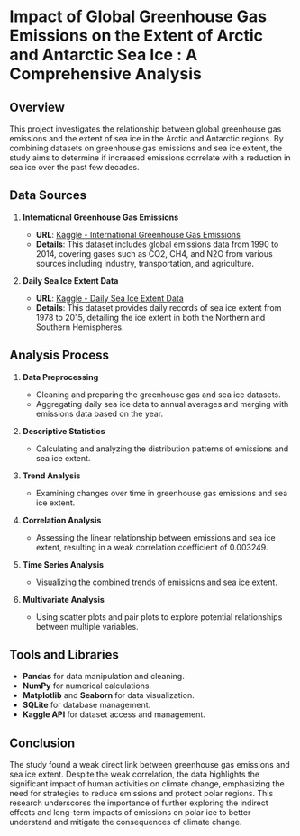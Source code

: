 # Impact of Global Greenhouse Gas Emissions on the Extent of Arctic and Antarctic Sea Ice : A Comprehensive Analysis

## Overview

This project investigates the relationship between global greenhouse gas emissions and the extent of sea ice in the Arctic and Antarctic regions. By combining datasets on greenhouse gas emissions and sea ice extent, the study aims to determine if increased emissions correlate with a reduction in sea ice over the past few decades.

## Data Sources

1. **International Greenhouse Gas Emissions**

   - **URL**: [Kaggle - International Greenhouse Gas Emissions](https://www.kaggle.com/datasets/unitednations/international-greenhouse-gas-emissions)
   - **Details**: This dataset includes global emissions data from 1990 to 2014, covering gases such as CO2, CH4, and N2O from various sources including industry, transportation, and agriculture.

2. **Daily Sea Ice Extent Data**
   - **URL**: [Kaggle - Daily Sea Ice Extent Data](https://www.kaggle.com/datasets/nsidcorg/daily-sea-ice-extent-data)
   - **Details**: This dataset provides daily records of sea ice extent from 1978 to 2015, detailing the ice extent in both the Northern and Southern Hemispheres.

## Analysis Process

1. **Data Preprocessing**

   - Cleaning and preparing the greenhouse gas and sea ice datasets.
   - Aggregating daily sea ice data to annual averages and merging with emissions data based on the year.

2. **Descriptive Statistics**

   - Calculating and analyzing the distribution patterns of emissions and sea ice extent.

3. **Trend Analysis**

   - Examining changes over time in greenhouse gas emissions and sea ice extent.

4. **Correlation Analysis**

   - Assessing the linear relationship between emissions and sea ice extent, resulting in a weak correlation coefficient of 0.003249.

5. **Time Series Analysis**

   - Visualizing the combined trends of emissions and sea ice extent.

6. **Multivariate Analysis**
   - Using scatter plots and pair plots to explore potential relationships between multiple variables.

## Tools and Libraries

- **Pandas** for data manipulation and cleaning.
- **NumPy** for numerical calculations.
- **Matplotlib** and **Seaborn** for data visualization.
- **SQLite** for database management.
- **Kaggle API** for dataset access and management.

## Conclusion

The study found a weak direct link between greenhouse gas emissions and sea ice extent. Despite the weak correlation, the data highlights the significant impact of human activities on climate change, emphasizing the need for strategies to reduce emissions and protect polar regions. This research underscores the importance of further exploring the indirect effects and long-term impacts of emissions on polar ice to better understand and mitigate the consequences of climate change.
